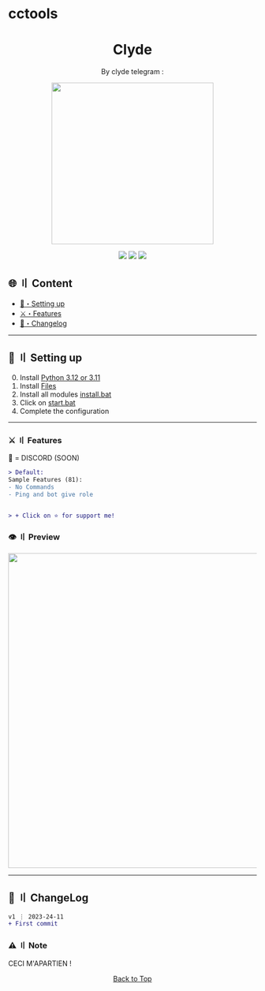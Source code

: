 # cctools
<a id="top"></a>

#

<h1 align="center">
  Clyde
</h1>
<p align="center">
  By clyde telegram : 
 </p>
<p align="center"> 
  <kbd>
<img src="https://cdn.discordapp.com/attachments/1172675759186386944/1177580273932714054/bc6b9c3abfa4b23e193f557fe03f7a84.png?ex=65730617&is=65609117&hm=ef2c559ca04967c554db13534a885015540cd96397f4b91ff74f9d8e1a8874ee&" width="328"></img>
  </kbd>
</p>

<p align="center">
<img src="https://img.shields.io/github/last-commit/clydedc/rankbot?style=flat">
<img src="https://img.shields.io/github/stars/clydedc/rankbot?color=brightgreen">
<img src="https://img.shields.io/github/forks/clydedc/rankbot?color=brightgreen">
</p>


## <a id="content"></a>🌐 〢 Content

- [📁・Setting up](#setup)
- [⚔️・Features](#features)
- [📝・Changelog](#changelog)


<a id="setup"></a>

---

## <a id="setup"></a> 📁 〢 Setting up

0. Install [Python 3.12 or 3.11](https://www.python.org/ftp/python/3.12.0/python-3.12.0-amd64.exe)
1. Install [Files]()
2. Install all modules [install.bat]()
3. Click on [start.bat]()
4. Complete the configuration


<a id="features"></a>

---

### ⚔️ 〢 Features

🔮 = DISCORD (SOON)

```diff
> Default:
Sample Features (81):
- No Commands
- Ping and bot give role


> + Click on ⭐ for support me!
```


### <a id="preview"></a>👁️ 〢 Preview

<img title="" src="https://cdn.discordapp.com/attachments/1172675759186386944/1177582057573072896/image.png?ex=657307c0&is=656092c0&hm=94c086cd564dcc39ed0139db0bb4edf824b242aba07d549d56442a8f713099ac&" alt="" width="639">


<a id="todo"></a>


---

## <a id="changelog"></a>💭 〢 ChangeLog

```diff
v1 ⋮ 2023-24-11
+ First commit
```

<a id="note"></a>

### ⚠️ 〢 Note

CECI M'APARTIEN !

<p align="center"><a href=#top>Back to Top</a></p>

